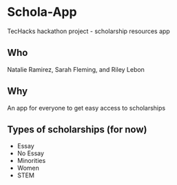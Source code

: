 # Schola-App
TecHacks hackathon project - scholarship resources app

## Who
Natalie Ramirez, Sarah Fleming, and Riley Lebon

## Why
An app for everyone to get easy access to scholarships

## Types of scholarships (for now)
- Essay
- No Essay
- Minorities
- Women
- STEM
